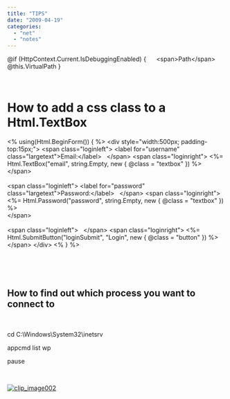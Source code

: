 ```yaml
---
title: "TIPS"
date: "2009-04-19"
categories: 
  - "net"
  - "notes"
---
```


@if (HttpContext.Current.IsDebuggingEnabled)
{      <span\>Path</span\> @this.VirtualPath
}

 

# How to add a css class to a Html.TextBox

<% using(Html.BeginForm()) { %>
    <div style\="width:500px; padding-top:15px;"\>
        <span class\="loginleft"\>
            <label for\="username" class\="largetext"\>Email:</label\>&nbsp;&nbsp;
        </span\>
        <span class\="loginright"\>
            <%\= Html.TextBox("email", string.Empty, new { @class = "textbox" }) %>  
        </span\>
         <br />
         <br />
        <span class\="loginleft"\>
            <label for\="password" class\="largetext"\>Password:</label\>&nbsp;&nbsp;
        </span\>
        <span class\="loginright"\>
            <%\= Html.Password("password", string.Empty, new { @class = "textbox" }) %>  
        </span\>
        <br /> 
        <br />
        <span class\="loginleft"\>
        &nbsp;
        </span\>
        <span class\="loginright"\>
            <%\= Html.SubmitButton("loginSubmit", "Login", new { @class = "button" }) %>
        </span\>
    </div\>
    <% } %>

 

 

## How to find out which process you want to connect to

 

cd C:\\Windows\\System32\\inetsrv

appcmd list wp

pause

 

[![clip_image002](images/image.axd?picture=clip_image002_thumb.jpg "clip_image002")](http://www.mckelt.com/blog/image.axd?picture=clip_image002.jpg)
